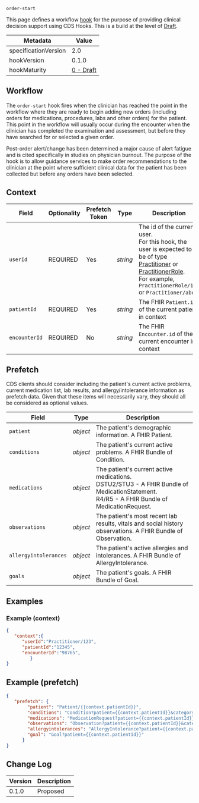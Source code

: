 `order-start`

This page defines a workflow [hook](../../specification/current/#hooks) for the purpose of providing clinical decision support using CDS Hooks. This is a build at the level of [Draft](http://hl7.org/fhir/versions.html#std-processs).

| Metadata | Value
| ---- | ----
| specificationVersion | 2.0
| hookVersion | 0.1.0
| hookMaturity | [0 - Draft](../../specification/current/#hook-maturity-model)

## Workflow

The `order-start` hook fires when the clinician has reached the point in the workflow where they are ready to begin adding new orders (including orders for medications, procedures, labs and other orders) for the patient. This point in the workflow will usually occur during the encounter when the clinician has completed the examination and assessment, but before they have searched for or selected a given order. 

Post-order alert/change has been determined a major cause of alert fatigue and is cited specifically in studies on physician burnout. The purpose of the hook is to allow guidance services to make order recommendations to the clinician at the point where sufficient clinical data for the patient has been collected but before any orders have been selected.

## Context
Field | Optionality | Prefetch Token | Type | Description
----- | -------- | ---- | ---- | ----
`userId` | REQUIRED | Yes | *string* | The id of the current user.<br />For this hook, the user is expected to be of type [Practitioner](https://www.hl7.org/fhir/practitioner.html) or [PractitionerRole](https://www.hl7.org/fhir/practitionerrole.html).<br>For example, `PractitionerRole/123` or `Practitioner/abc`.
`patientId` | REQUIRED | Yes | *string* |  The FHIR `Patient.id` of the current patient in context
`encounterId` | REQUIRED | No | *string* |  The FHIR `Encounter.id` of the current encounter in context

## Prefetch
CDS clients should consider including the patient's current active problems, current medication list, lab results, and allergy/intolerance information as prefetch data. Given that these items will necessarily vary, they should all be considered as optional values.

Field | Type | Description
----- | ---- | ----
`patient` | *object* | The patient's demographic information. A FHIR Patient.
`conditions` | *object* | The patient's current active problems. A FHIR Bundle of Condition.
`medications` | *object* | The patient's current active medications.  <br> DSTU2/STU3 - A FHIR Bundle of MedicationStatement. <br> R4/R5 - A FHIR Bundle of MedicationRequest.
`observations` | *object* | The patient's most recent lab results, vitals and social history observations. A FHIR Bundle of Observation.
`allergyintolerances` | *object* | The patient's active allergies and intolerances. A FHIR Bundle of AllergyIntolerance.
`goals` | *object* | The patient's goals. A FHIR Bundle of Goal.
 

## Examples

### Example (context)

```json
{
   "context":{
      "userId":"Practitioner/123",
      "patientId":"12345",
      "encounterId":"98765",
         }
}
```
## Example (prefetch)
```json
{
   "prefetch": {
        "patient": "Patient/{{context.patientId}}",
        "conditions": "Condition?patient={{context.patientId}}&category=problem-list",
        "medications": "MedicationRequest?patient={{context.patientId}}",
        "observations": "Observation?patient={{context.patientId}}&category=vital-signs,laboratory,social-history",
        "allergyintolerances": "AllergyIntolerance?patient={{context.patientId}}",
        "goal": "Goal?patient={{context.patientId}}"
      }
}
```

## Change Log
Version | Description
---- | ----
0.1.0 | Proposed










































































































































